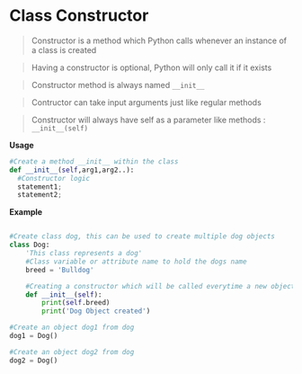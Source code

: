 # Class Constructor

> Constructor is a method which Python calls whenever an instance of a class is created

> Having a constructor is optional, Python will only call it if it exists

> Constructor method is always named ```__init__```

> Contructor can take input arguments just like regular methods

> Constructor will always have self as a parameter like methods : ```__init__(self)```

**Usage**
```python
#Create a method __init__ within the class
def __init__(self,arg1,arg2..):
  #Constructor logic
  statement1;
  statement2;

  ```


**Example**

```python

#Create class dog, this can be used to create multiple dog objects
class Dog:
    'This class represents a dog'
    #Class variable or attribute name to hold the dogs name
    breed = 'Bulldog'

    #Creating a constructor which will be called everytime a new object is created
    def __init__(self):
        print(self.breed)
        print('Dog Object created')

#Create an object dog1 from dog
dog1 = Dog()

#Create an object dog2 from dog
dog2 = Dog()

```
